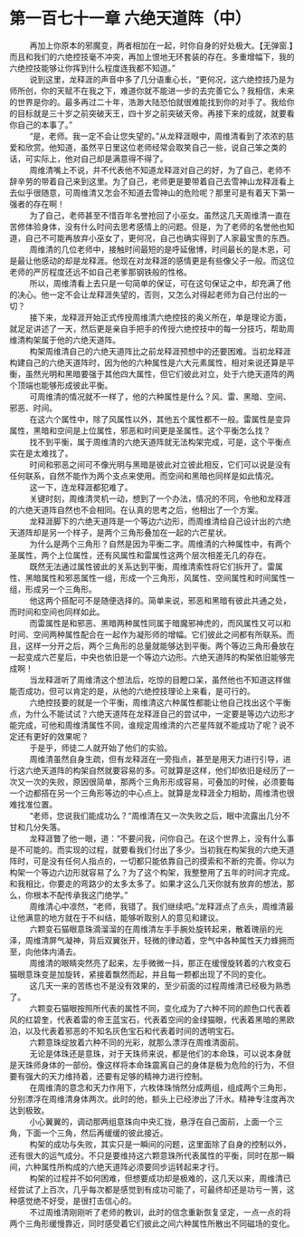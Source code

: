<h1>第一百七十一章 六绝天道阵（中）</h1>
<div id="content">&nbsp&nbsp&nbsp&nbsp&nbsp&nbsp&nbsp&nbsp
 再加上你原本的邪魔变，两者相加在一起，时你自身的好处极大。【无弹窗.】而且和我们的六绝控技毫不冲突，再加上恨地无环套装的存在。多重增幅下，我的六绝控技能够让你挥到什么程度连我都不知道。”
 <br/>&nbsp&nbsp&nbsp&nbsp&nbsp&nbsp&nbsp&nbsp
 说到这里，龙释涯的声音中多了几分语重心长，“更何况，这六绝控技乃是为师所创，你的天赋不在我之下，难道你就不能进一步的去完善它么？我相信，未来的世界是你的。最多再过二十年，浩渺大陆恐怕就很难能找到你的对手了。我给你的目标就是三十岁之前突破天王，四十岁之前突破天帝。再接下来的成就，就要看你自己的本事了。”
 <br/>&nbsp&nbsp&nbsp&nbsp&nbsp&nbsp&nbsp&nbsp
 “是，老师。我一定不会让您失望的。”从龙释涯眼中，周维清看到了浓浓的慈爱和欣赏。他知道，虽然平日里这位老师经常会取笑自己一些，说自己笨之类的话，可实际上，他对自己却是满意得不得了。
 <br/>&nbsp&nbsp&nbsp&nbsp&nbsp&nbsp&nbsp&nbsp
 周维清嘴上不说，并不代表他不知道龙释涯对自己的好，为了自己，老师不辞辛劳的带着自己来到这里。为了自己，老师更是要带着自己去雪神山龙释涯看上去似乎很随意，可周维清又怎会不知道去雪神山的危险呢？那里可是有着天下第一强者的存在啊！
 <br/>&nbsp&nbsp&nbsp&nbsp&nbsp&nbsp&nbsp&nbsp
 为了自己，老师甚至不惜百年名誉抢回了小巫女。虽然这几天周维清一直在苦修体验身体，没有什么时间去思考感情上的问题。但是，为了老师的名誉他也知道，自己不可能再放弃小巫女了，更何况，自己也确实得到了人家最宝贵的东西。
 <br/>&nbsp&nbsp&nbsp&nbsp&nbsp&nbsp&nbsp&nbsp
 周维清的几位老师中，接触时间最短的是呼延傲博，时间最长的是木恩，可是最让他感动的却是龙释涯。他现在对龙释涯的感情更是有些像父子一般。而这位老师的严厉程度还远不如自己老爹那钢铁般的性格。
 <br/>&nbsp&nbsp&nbsp&nbsp&nbsp&nbsp&nbsp&nbsp
 所以，周维清看上去只是一句简单的保证，可在这句保证之中，却充满了他的决心。他一定不会让龙释涯失望的，否则，又怎么对得起老师为自己付出的一切？
 <br/>&nbsp&nbsp&nbsp&nbsp&nbsp&nbsp&nbsp&nbsp
 接下来，龙释涯开始正式传授周维清六绝控技的奥义所在，单是理论方面，就足足讲述了一天，然后更是亲自手把手的传授六绝控技中的每一分技巧，帮助周维清构架属于他的六绝天道阵。
 <br/>&nbsp&nbsp&nbsp&nbsp&nbsp&nbsp&nbsp&nbsp
 构架周维清自己的六绝天道阵比之前龙释涯预想中的还要困难。当初龙释涯构建自己的六绝天道阵时，因为他的六种属性是六大元素属性，相对来说还算是平衡，虽然光明和黑暗要强于其他四大属性，但它们彼此对立，处于六绝天道阵的两个顶端也能够形成彼此平衡。
 <br/>&nbsp&nbsp&nbsp&nbsp&nbsp&nbsp&nbsp&nbsp
 可周维清的情况就不一样了，他的六种属性是什么？风、雷、黑暗、空间、邪恶、时间。
 <br/>&nbsp&nbsp&nbsp&nbsp&nbsp&nbsp&nbsp&nbsp
 在这六个属性中，除了风属性以外，其他五个属性都不一般。雷属性是变异属性，黑暗和空间是上位属性，邪恶和时间更是圣属性。这个平衡怎么找？
 <br/>&nbsp&nbsp&nbsp&nbsp&nbsp&nbsp&nbsp&nbsp
 找不到平衡，属于周维清的六绝天道阵就无法构架完成，可是，这个平衡点实在是太难找了。
 <br/>&nbsp&nbsp&nbsp&nbsp&nbsp&nbsp&nbsp&nbsp
 时间和邪恶之间可不像光明与黑暗是彼此对立彼此相反，它们可以说是没有任何联系，自然不能作为两个支点来使用。而空间和黑暗也同样是如此情况。
 <br/>&nbsp&nbsp&nbsp&nbsp&nbsp&nbsp&nbsp&nbsp
 这一下，连龙释涯都犯难了。
 <br/>&nbsp&nbsp&nbsp&nbsp&nbsp&nbsp&nbsp&nbsp
 关键时刻，周维清灵机一动，想到了一个办法，情况的不同，令他和龙释涯的六绝天道阵自然也不会相同。在认真的思考之后，他相出了一个方案。
 <br/>&nbsp&nbsp&nbsp&nbsp&nbsp&nbsp&nbsp&nbsp
 龙释涯脚下的六绝天道阵是一个等边六边形，而周维清给自己设计出的六绝天道阵却是另一个样子，是两个三角形叠加在一起的六芒星状。
 <br/>&nbsp&nbsp&nbsp&nbsp&nbsp&nbsp&nbsp&nbsp
 为什么是两个三角形？自然是因为平衡二字。周维清的六种属性中，有两个圣属性，两个上位属性，还有风属性和雷属性这两个层次相差无几的存在。
 <br/>&nbsp&nbsp&nbsp&nbsp&nbsp&nbsp&nbsp&nbsp
 既然无法通过属性彼此的关系达到平衡，周维清索性将它们拆开了。雷属性、黑暗属性和邪恶属性一组，形成一个三角形，风属性、空间属性和时间属性一组，形成另一个三角形。
 <br/>&nbsp&nbsp&nbsp&nbsp&nbsp&nbsp&nbsp&nbsp
 他这两个搭配可不是随便选择的。简单来说，邪恶和黑暗有彼此共通之处，而时间和空间也同样如此。
 <br/>&nbsp&nbsp&nbsp&nbsp&nbsp&nbsp&nbsp&nbsp
 而雷属性是和邪恶、黑暗两种属性同属于暗魔邪神虎的，而风属性又可以和时间、空间两种属性配合在一起作为凝形师的增幅。它们彼此之间都有所联系。而且，这样一分开之后，两个三角形的总量就能够达到平衡。两个等边三角形叠放在一起变成六芒星后，中央也依旧是一个等边六边形。六绝天道阵的构架依旧能够完成啊！
 <br/>&nbsp&nbsp&nbsp&nbsp&nbsp&nbsp&nbsp&nbsp
 当龙释涯听了周维清这个想法后，吃惊的目瞪口呆，虽然他也不知道这样做能否成功，但可以肯定的是，从他的六绝控技理论上来看，是可行的。
 <br/>&nbsp&nbsp&nbsp&nbsp&nbsp&nbsp&nbsp&nbsp
 六绝控技要的就是一个平衡，周维清这六种属性都能让他自己找出这个平衡点，为什么不能试试？六绝天道阵在龙释涯自己的尝试中，一定要是等边六边形才能完成，可他和周维清属性不同，谁规定周维清的六芒星阵就不能成功了呢？说不定还有更好的效果呢？
 <br/>&nbsp&nbsp&nbsp&nbsp&nbsp&nbsp&nbsp&nbsp
 于是乎，师徒二人就开始了他们的实验。
 <br/>&nbsp&nbsp&nbsp&nbsp&nbsp&nbsp&nbsp&nbsp
 周维清虽然自身生疏，但有龙释涯在一旁指点，甚至是用天力进行引导，进行这六绝天道阵的构架自然就要容易的多。可就算是这样，他们却依旧是经历了一次又一次的失败，原因很简单，那两个三角形形成容易，可叠加的时候，必须要每一个边都搭在另一个三角形等边的中心点上。就算是龙释涯全力相助，周维清也很难找准位置。
 <br/>&nbsp&nbsp&nbsp&nbsp&nbsp&nbsp&nbsp&nbsp
 “老师，您说我们能成功么？“周维清在又一次失败之后，眼中流露出几分不甘和几分失落。
 <br/>&nbsp&nbsp&nbsp&nbsp&nbsp&nbsp&nbsp&nbsp
 龙释涯瞥了他一眼，道：“不要问我，问你自己。在这个世界上，没有什么事是不可能的。而实现的过程，就要看我们付出了多少。当初我在构架我的六绝天道阵时，可是没有任何人指点的，一切都只能依靠自己的摸索和不断的完善。你以为构架一个等边六边形就容易了么？为了这个构架，我整整用了五年的时间才完成。和我相比，你要走的弯路少的太多太多了。如果才这么几天你就有放弃的想法，那么，你根本不配传承我这门绝学。”
 <br/>&nbsp&nbsp&nbsp&nbsp&nbsp&nbsp&nbsp&nbsp
 周维清心中凛然，“老师，我错了。我们继续吧。”龙释涯点了点头，周维清最让他满意的地方就在于不纠结，能够听取别人的意见和建议。
 <br/>&nbsp&nbsp&nbsp&nbsp&nbsp&nbsp&nbsp&nbsp
 六颗变石猫眼意珠滴溜溜的在周维清左手手腕处旋转起来，散着瑰丽的光泽，周维清屏气凝神，背后双翼张开，轻微的律动着，空气中各种属性天力蜂拥而至，向他体内涌去。
 <br/>&nbsp&nbsp&nbsp&nbsp&nbsp&nbsp&nbsp&nbsp
 周维清的眼睛突然亮了起来，左手微微一抖，那正在缓慢旋转着的六枚变石猫眼意珠变是加旋转，紧接着飘然而起，并且每一颗都出现了不同的变化。
 <br/>&nbsp&nbsp&nbsp&nbsp&nbsp&nbsp&nbsp&nbsp
 这几天一来的苦练也不是没有效果的，至少前面的过程周维清已经极为熟悉了。
 <br/>&nbsp&nbsp&nbsp&nbsp&nbsp&nbsp&nbsp&nbsp
 六颗变石猫眼按照所代表的属性不同，变化成为了六种不同的颜色口代表着风的红碧奎，代表着雷的帝王蓝宝石，代表着空间的金绿猫眼，代表着黑暗的黑欧泊，以及代表着邪恶的不知名灰色宝石和代表着时间的透明宝石。
 <br/>&nbsp&nbsp&nbsp&nbsp&nbsp&nbsp&nbsp&nbsp
 六颗意珠绽放着六种不同的光彩，就那么漂浮在周维清面前。
 <br/>&nbsp&nbsp&nbsp&nbsp&nbsp&nbsp&nbsp&nbsp
 无论是体珠还是意珠，对于天珠师来说，都是他们的本命珠，可以说本身就是天珠师身体的一部份。像这样将本命珠震离自己的身体是极为危险的行为，不但要有强大的天力维持着，还要有足够的精神力进行控制。
 <br/>&nbsp&nbsp&nbsp&nbsp&nbsp&nbsp&nbsp&nbsp
 在周维清的意念和天力作用下，六枚体珠悄然分成两组，组成两个三角形，分别漂浮在周维清身体两次。此时的他，额头上已经渗出了汗水。精神专注度再次达到极致。
 <br/>&nbsp&nbsp&nbsp&nbsp&nbsp&nbsp&nbsp&nbsp
 小心翼翼的，调动那两组意珠向中央汇拢，悬浮在自己面前，上面一个三角，下面一个三角，然后再缓缓的彼此接近。
 <br/>&nbsp&nbsp&nbsp&nbsp&nbsp&nbsp&nbsp&nbsp
 构架的成功与失败，其实只是一瞬间的问题，这里面除了自身的控制以外，还有很大的运气成分。不只是要维持这六颗意珠所代表属性的平衡，同时在那一瞬间，六种属性所构成的六绝天道阵必须要同步运转起来才行。
 <br/>&nbsp&nbsp&nbsp&nbsp&nbsp&nbsp&nbsp&nbsp
 构架的过程并不如何困难，但想要成功却是极难的，这几天以来，周维清已经尝试了上百次，几乎每次都是感觉到有成功可能了，可最终却还是功亏一篑，这种感觉绝不好受，是很打击信心的。
 <br/>&nbsp&nbsp&nbsp&nbsp&nbsp&nbsp&nbsp&nbsp
 不过周维清刚刚听了老师的教训，此时的信念重新恢复坚定，一点一点的将两个三角形缓慢靠近，同时感受着它们彼此之间六种属性所散出不同磁场的变化。
 <br/>&nbsp&nbsp&nbsp&nbsp&nbsp&nbsp&nbsp&nbsp
 <br/>&nbsp&nbsp&nbsp&nbsp&nbsp&nbsp&nbsp&nbsp
</div>

